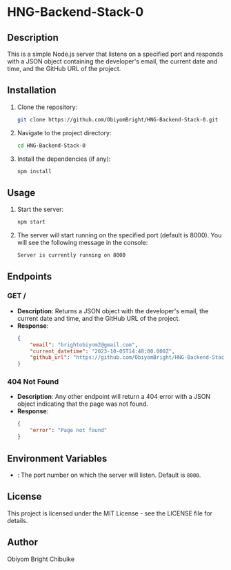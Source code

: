 # HNG-Backend-Stack-0

## Description
This is a simple Node.js server that listens on a specified port and responds with a JSON object containing the developer's email, the current date and time, and the GitHub URL of the project.

## Installation
1. Clone the repository:
    ```sh
    git clone https://github.com/ObiyomBright/HNG-Backend-Stack-0.git
    ```
2. Navigate to the project directory:
    ```sh
    cd HNG-Backend-Stack-0
    ```
3. Install the dependencies (if any):
    ```sh
    npm install
    ```

## Usage
1. Start the server:
    ```sh
    npm start
    ```
2. The server will start running on the specified port (default is 8000). You will see the following message in the console:
    ```
    Server is currently running on 8000
    ```

## Endpoints
### GET /
- **Description**: Returns a JSON object with the developer's email, the current date and time, and the GitHub URL of the project.
- **Response**:
    ```json
    {
        "email": "brightobiyom2@gmail.com",
        "current_datetime": "2023-10-05T14:48:00.000Z",
        "github_url": "https://github.com/ObiyomBright/HNG-Backend-Stack-0.git"
    }
    ```

### 404 Not Found
- **Description**: Any other endpoint will return a 404 error with a JSON object indicating that the page was not found.
- **Response**:
    ```json
    {
        "error": "Page not found"
    }
    ```

## Environment Variables
- : The port number on which the server will listen. Default is `8000`.

## License
This project is licensed under the MIT License - see the LICENSE file for details.

## Author
Obiyom Bright Chibuike